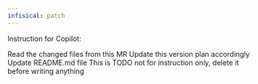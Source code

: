 ```yaml
---
infisical: patch
---
```


Instruction for Copilot:

Read the changed files from this MR
Update this version plan accordingly
Update README.md file
This is TODO not for instruction only, delete it before writing anything
